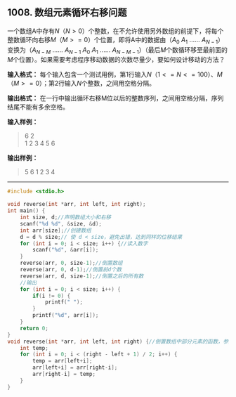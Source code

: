 ﻿## 1008. 数组元素循环右移问题
一个数组A中存有$N$（$N>0$）个整数，在不允许使用另外数组的前提下，将每个整数循环向右移$M$（$M>=0$）个位置，即将A中的数据由（$A_0$ $A_1$ …… $A_{N-1}$）变换为（$A_{N-M}$ …… $A_{N-1}$ $A_0$ $A_1$ …… $A_{N-M-1}$）（最后$M$个数循环移至最前面的$M$个位置）。如果需要考虑程序移动数据的次数尽量少，要如何设计移动的方法？

**输入格式：** 每个输入包含一个测试用例，第1行输入$N$（$1<=N<=100$）、$M$（$M>=0$）；第2行输入$N$个整数，之间用空格分隔。

**输出格式：** 在一行中输出循环右移M位以后的整数序列，之间用空格分隔，序列结尾不能有多余空格。

**输入样例：**
>6 2  
1 2 3 4 5 6

**输出样例：**
>5 6 1 2 3 4

---
```c
#include <stdio.h>

void reverse(int *arr, int left, int right); 
int main() {
	int size, d;//声明数组大小和右移 
	scanf("%d %d", &size, &d); 
	int arr[size];//创建数组 
	d = d % size;// 使 d < size，避免出错，达到同样的位移结果 
	for (int i = 0; i < size; i++) {//读入数字 
		scanf("%d", &arr[i]); 
	} 
	reverse(arr, 0, size-1);//倒置数组 
	reverse(arr, 0, d-1);//倒置前d个数 
	reverse(arr, d, size-1);//倒置之后的所有数 
	//输出 
	for (int i = 0; i < size; i++) {
		if(i != 0) {
			printf(" ");
		}
		printf("%d", arr[i]);
	} 
	return 0; 
}
void reverse(int *arr, int left, int right) {//倒置数组中部分元素的函数，参数依次为 数组，起始下标，终止下标
	int temp;
	for (int i = 0; i < (right - left + 1) / 2; i++) { 
		temp = arr[left+i];
		arr[left+i] = arr[right-i];
		arr[right-i] = temp; 
	}
}
```